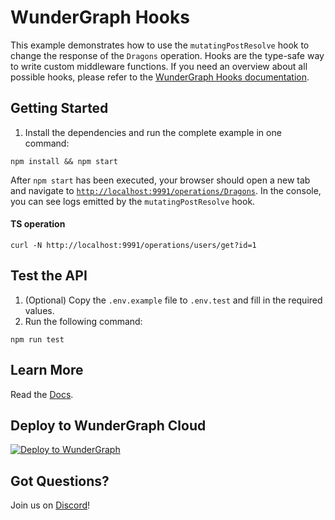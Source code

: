 # WunderGraph Hooks

This example demonstrates how to use the `mutatingPostResolve` hook to change the response of the `Dragons` operation. Hooks are the type-safe way to write custom middleware functions. If you need an overview about all possible hooks, please refer to the [WunderGraph Hooks documentation](/docs/hooks.md).

## Getting Started

1. Install the dependencies and run the complete example in one command:

```shell
npm install && npm start
```

After `npm start` has been executed, your browser should open a new tab and navigate to [`http://localhost:9991/operations/Dragons`](http://localhost:9991/operations/Dragons). In the console, you can see logs emitted by the `mutatingPostResolve` hook.

#### TS operation

```shell
curl -N http://localhost:9991/operations/users/get?id=1
```

## Test the API

1. (Optional) Copy the `.env.example` file to `.env.test` and fill in the required values.
2. Run the following command:

```shell
npm run test
```

## Learn More

Read the [Docs](https://wundergraph.com/docs).

## Deploy to WunderGraph Cloud

[![Deploy to WunderGraph](https://wundergraph.com/button)](https://cloud.wundergraph.com/new/clone?templateName=hooks)

## Got Questions?

Join us on [Discord](https://wundergraph.com/discord)!
